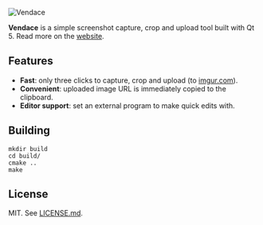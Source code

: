 ![Vendace](share/icons/vendace-128.png)

**Vendace** is a simple screenshot capture, crop and upload tool built with Qt 5. Read more on the [website](http://vendace.org/).

## Features

* **Fast**: only three clicks to capture, crop and upload (to [imgur.com](http://imgur.com)).
* **Convenient**: uploaded image URL is immediately copied to the clipboard.
* **Editor support**: set an external program to make quick edits with.

## Building

    mkdir build
    cd build/
    cmake ..
    make

## License

MIT. See [LICENSE.md](LICENSE.md).
